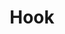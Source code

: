 ---
title: Hook
routable: false

hook:
  left:
    headline: "Look, It's Kittyfish from Mars."
    byline:
      text: >
          This theme is crazy fast, accessible and GDPR-compliant out of the box. Source code and build tools are available at <a href="https://github.com/kittyfishfrommars" target="_blank">github.com/kittyfishfrommars</a>. Provided as-is and free for personal and commercial use. No strings attached. Have fun!
      # class: ''
  right:
    headline: Getting Started
    # comment-out line below to display hook full width
    byline:
      text: >
          To begin, copy everything from the <a href="https://github.com/kittyfishfrommars/grav-theme-oxygen/tree/main/_demo">demo</a> into your /user directory. You'll find many examples and useful settings.

          Once you are happy with your presentation, enable the <a href="https://github.com/kittyfishfrommars/grav-theme-oxygen/blob/main/README.md#theme-options">Theme Options</a> so search engines can find your site.
      # class: ''
  button:
    # comment-out line below to disable button
    text: 'README'
    url: 'https://github.com/kittyfishfrommars/grav-theme-oxygen/blob/main/README.md'
    # values: text-left | text-center | text-right
    # class: 'text-left'
---